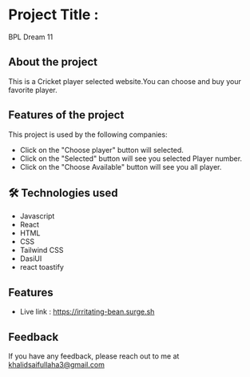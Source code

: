 # Project Title :
BPL Dream 11


## About the project

This is a Cricket player selected website.You can choose and buy your favorite player.


##  Features of the project

This project is used by the following companies:

- Click on the  "Choose player" button will selected.
- Click on the  "Selected" button will see you selected Player number.
- Click on the  "Choose Available" button will see you all player.



## 🛠 Technologies used
-  Javascript
-  React
- HTML
- CSS
- Tailwind CSS
- DasiUI
- react toastify




## Features

- Live link : https://irritating-bean.surge.sh

## Feedback

If you have any feedback, please reach out to me at khalidsaifullaha3@gmail.com
